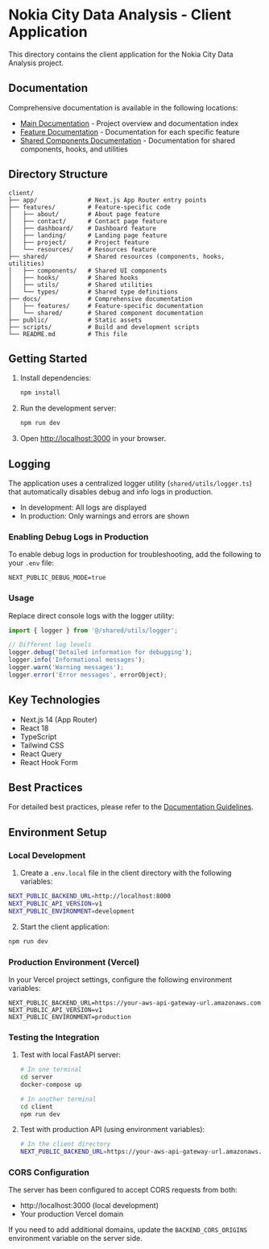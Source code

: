 # Nokia City Data Analysis - Client Application

This directory contains the client application for the Nokia City Data Analysis project.

## Documentation

Comprehensive documentation is available in the following locations:

- [Main Documentation](./docs/README.md) - Project overview and documentation index
- [Feature Documentation](./docs/features/README.md) - Documentation for each specific feature
- [Shared Components Documentation](./docs/shared/README.md) - Documentation for shared components, hooks, and utilities

## Directory Structure

```
client/
├── app/              # Next.js App Router entry points
├── features/         # Feature-specific code
│   ├── about/        # About page feature
│   ├── contact/      # Contact page feature
│   ├── dashboard/    # Dashboard feature
│   ├── landing/      # Landing page feature
│   ├── project/      # Project feature
│   └── resources/    # Resources feature
├── shared/           # Shared resources (components, hooks, utilities)
│   ├── components/   # Shared UI components
│   ├── hooks/        # Shared hooks
│   ├── utils/        # Shared utilities
│   └── types/        # Shared type definitions
├── docs/             # Comprehensive documentation
│   ├── features/     # Feature-specific documentation
│   └── shared/       # Shared component documentation
├── public/           # Static assets
├── scripts/          # Build and development scripts
└── README.md         # This file
```

## Getting Started

1. Install dependencies:
   ```bash
   npm install
   ```

2. Run the development server:
   ```bash
   npm run dev
   ```

3. Open [http://localhost:3000](http://localhost:3000) in your browser.

## Logging

The application uses a centralized logger utility (`shared/utils/logger.ts`) that automatically disables debug and info logs in production.

- In development: All logs are displayed
- In production: Only warnings and errors are shown

### Enabling Debug Logs in Production

To enable debug logs in production for troubleshooting, add the following to your `.env` file:

```
NEXT_PUBLIC_DEBUG_MODE=true
```

### Usage

Replace direct console logs with the logger utility:

```typescript
import { logger } from '@/shared/utils/logger';

// Different log levels
logger.debug('Detailed information for debugging');
logger.info('Informational messages');
logger.warn('Warning messages');
logger.error('Error messages', errorObject);
```

## Key Technologies

- Next.js 14 (App Router)
- React 18
- TypeScript
- Tailwind CSS
- React Query
- React Hook Form

## Best Practices

For detailed best practices, please refer to the [Documentation Guidelines](./docs/GUIDELINES.md).

## Environment Setup

### Local Development

1. Create a `.env.local` file in the client directory with the following variables:

```bash
NEXT_PUBLIC_BACKEND_URL=http://localhost:8000
NEXT_PUBLIC_API_VERSION=v1
NEXT_PUBLIC_ENVIRONMENT=development
```

2. Start the client application:

```bash
npm run dev
```

### Production Environment (Vercel)

In your Vercel project settings, configure the following environment variables:

```
NEXT_PUBLIC_BACKEND_URL=https://your-aws-api-gateway-url.amazonaws.com
NEXT_PUBLIC_API_VERSION=v1
NEXT_PUBLIC_ENVIRONMENT=production
```

### Testing the Integration

1. Test with local FastAPI server:
   ```bash
   # In one terminal
   cd server
   docker-compose up
   
   # In another terminal
   cd client
   npm run dev
   ```

2. Test with production API (using environment variables):
   ```bash
   # In the client directory
   NEXT_PUBLIC_BACKEND_URL=https://your-aws-api-gateway-url.amazonaws.com npm run dev
   ```

### CORS Configuration

The server has been configured to accept CORS requests from both:
- http://localhost:3000 (local development)
- Your production Vercel domain

If you need to add additional domains, update the `BACKEND_CORS_ORIGINS` environment variable on the server side.
